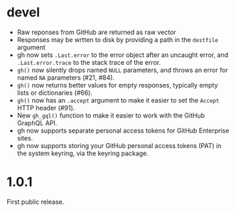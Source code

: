 # devel

-  Raw reponses from GitHub are returned as raw vector
-  Responses may be wrtten to disk by providing a path in the `destfile`
   argument
-  gh now sets `.Last.error` to the error object after an uncaught error,
   and `.Last.error.trace` to the stack trace of the error.
-  `gh()` now silently drops named `NULL` parameters, and throws an
   error for named `NA` parameters (#21, #84).
-  `gh()` now returns better values for empty responses, typically empty
   lists or dictionaries (#66).
-  `gh()` now has an `.accept` argument to make it easier to set the
   `Accept` HTTP header (#91).
-  New `gh_gql()` function to make it easier to work with the GitHub
   GraphQL API.
-  gh now supports separate personal access tokens for GitHub Enterprise
   sites.
-  gh now supports storing your GitHub personal access tokens (PAT) in the
   system keyring, via the keyring package.

# 1.0.1

First public release.
